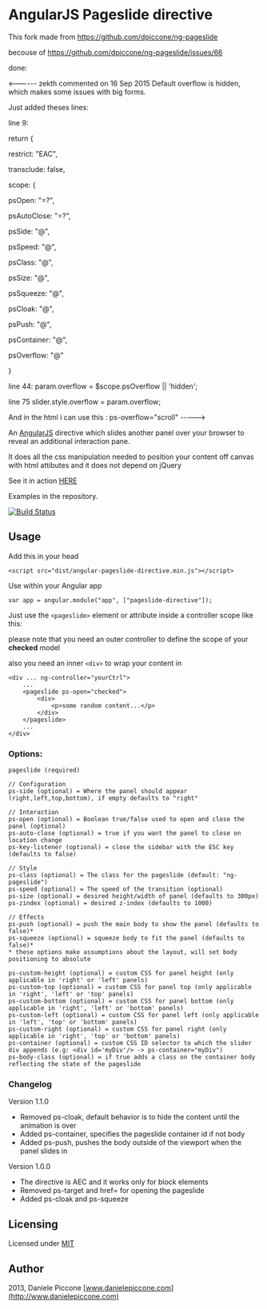 # AngularJS Pageslide directive

This fork made from https://github.com/dpiccone/ng-pageslide

becouse of https://github.com/dpiccone/ng-pageslide/issues/66

done:

<------
zekth commented on 16 Sep 2015
Default overflow is hidden, which makes some issues with big forms.

Just added theses lines:

line 9:

return {

restrict: "EAC",

transclude: false,

scope: {

psOpen: "=?",

psAutoClose: "=?",

psSide: "@",

psSpeed: "@",

psClass: "@",

psSize: "@",

psSqueeze: "@",

psCloak: "@",

psPush: "@",

psContainer: "@",

psOverflow: "@"

}

line 44: 
param.overflow = $scope.psOverflow || 'hidden';

line 75 
slider.style.overflow = param.overflow;

And in the html i can use this : ps-overflow="scroll"
----->

An [AngularJS](http://angularjs.org/) directive which slides another panel over your browser to reveal an additional interaction pane.

It does all the css manipulation needed to position your content off canvas with html attibutes and it does not depend on jQuery

See it in action [HERE](http://dpiccone.github.io/ng-pageslide/examples/)

Examples in the repository.

[![Build Status](https://travis-ci.org/dpiccone/ng-pageslide.svg?branch=master)](https://travis-ci.org/dpiccone/ng-pageslide)

## Usage

Add this in your head

```
<script src="dist/angular-pageslide-directive.min.js"></script>
```

Use within your Angular app

```
var app = angular.module("app", ["pageslide-directive"]);
```

Just use the ```<pageslide>``` element or attribute inside a controller scope like this:

please note that you need an outer controller to define the scope of your **checked** model

also you need an inner ```<div>``` to wrap your content in

```
<div ... ng-controller="yourCtrl">
    ...
    <pageslide ps-open="checked">
        <div>
            <p>some random content...</p>
        </div>
    </pageslide>
    ...
</div>

```

### Options:

```
pageslide (required)

// Configuration
ps-side (optional) = Where the panel should appear (right,left,top,bottom), if empty defaults to "right"

// Interaction
ps-open (optional) = Boolean true/false used to open and close the panel (optional)
ps-auto-close (optional) = true if you want the panel to close on location change
ps-key-listener (optional) = close the sidebar with the ESC key (defaults to false)

// Style
ps-class (optional) = The class for the pageslide (default: "ng-pageslide")
ps-speed (optional) = The speed of the transition (optional)
ps-size (optional) = desired height/width of panel (defaults to 300px)
ps-zindex (optional) = desired z-index (defaults to 1000)

// Effects
ps-push (optional) = push the main body to show the panel (defaults to false)*
ps-squeeze (optional) = squeeze body to fit the panel (defaults to false)*
* these options make assumptions about the layout, will set body positioning to absolute

ps-custom-height (optional) = custom CSS for panel height (only applicable in 'right' or 'left' panels)
ps-custom-top (optional) = custom CSS for panel top (only applicable in 'right', 'left' or 'top' panels)
ps-custom-bottom (optional) = custom CSS for panel bottom (only applicable in 'right', 'left' or 'bottom' panels)
ps-custom-left (optional) = custom CSS for panel left (only applicable in 'left', 'top' or 'bottom' panels)
ps-custom-right (optional) = custom CSS for panel right (only applicable in 'right', 'top' or 'bottom' panels)
ps-container (optional) = custom CSS ID selector to which the slider div appends (e.g: <div id='myDiv'/> -> ps-container="myDiv")
ps-body-class (optional) = if true adds a class on the container body reflecting the state of the pageslide
```


### Changelog

Version 1.1.0

- Removed ps-cloak, default behavior is to hide the content until the animation is over
- Added ps-container, specifies the pageslide container id if not body
- Added ps-push, pushes the body outside of the viewport when the panel slides in


Version 1.0.0

- The directive is AEC and it works only for block elements
- Removed ps-target and href= for opening the pageslide
- Added ps-cloak and ps-squeeze

## Licensing

Licensed under [MIT](http://opensource.org/licenses/MIT)

## Author

2013, Daniele Piccone [www.danielepiccone.com](http://www.danielepiccone.com)
